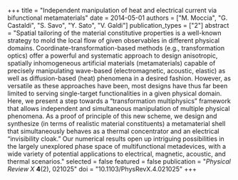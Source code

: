 +++
title = "Independent manipulation of heat and electrical current via bifunctional metamaterials"
date = 2014-05-01
authors = ["M. Moccia", "G. Castaldi", "S. Savo", "Y. Sato", "V. Galdi"]
publication_types = ["2"]
abstract = "Spatial tailoring of the material constitutive properties is a well-known strategy to mold the local flow of given observables in different physical domains. Coordinate-transformation-based methods (e.g., transformation optics) offer a powerful and systematic approach to design anisotropic, spatially inhomogeneous artificial materials (metamaterials) capable of precisely manipulating wave-based (electromagnetic, acoustic, elastic) as well as diffusion-based (heat) phenomena in a desired fashion. However, as versatile as these approaches have been, most designs have thus far been limited to serving single-target functionalities in a given physical domain. Here, we present a step towards a “transformation multiphysics” framework that allows independent and simultaneous manipulation of multiple physical phenomena. As a proof of principle of this new scheme, we design and synthesize (in terms of realistic material constituents) a metamaterial shell that simultaneously behaves as a thermal concentrator and an electrical “invisibility cloak.” Our numerical results open up intriguing possibilities in the largely unexplored phase space of multifunctional metadevices, with a wide variety of potential applications to electrical, magnetic, acoustic, and thermal scenarios."
selected = false
featured = false
publication = "*Physical Review X* **4**(2), 021025"
doi = "10.1103/PhysRevX.4.021025"
+++
